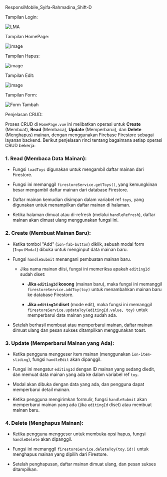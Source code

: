 ResponsiMobile_Syifa-Rahmadina_Shift-D


Tampilan Login: 

![LMA](https://github.com/user-attachments/assets/336932c1-41c1-42fe-a66f-073aab13e329)


Tampilan HomePage:


![image](https://github.com/user-attachments/assets/b88071e0-e58f-421a-8fc6-4333ef62b57d)


Tampilan Hapus:


![image](https://github.com/user-attachments/assets/c2f74d95-a06a-406a-ba32-af85f22b9c00)


Tampilan Edit:

![image](https://github.com/user-attachments/assets/ce14ad56-5c7f-422c-9884-a1a0272d44bf)


Tampilan Form:

![Form Tambah](https://github.com/user-attachments/assets/e87c21a1-d02d-46cc-99be-26d051b40d95)


Penjelasan CRUD:

Proses CRUD di `HomePage.vue` ini melibatkan operasi untuk **Create** (Membuat), **Read** (Membaca), **Update** (Memperbarui), dan **Delete** (Menghapus) mainan, dengan menggunakan Firebase Firestore sebagai layanan backend. Berikut penjelasan rinci tentang bagaimana setiap operasi CRUD bekerja:

### 1. **Read (Membaca Data Mainan)**:

   - Fungsi `loadToys` digunakan untuk mengambil daftar mainan dari Firestore.
     
   - Fungsi ini memanggil `firestoreService.getToys()`, yang kemungkinan besar mengambil daftar mainan dari database Firestore.
     
   - Daftar mainan kemudian disimpan dalam variabel ref `toys`, yang digunakan untuk menampilkan daftar mainan di halaman.
     
   - Ketika halaman dimuat atau di-refresh (melalui `handleRefresh`), daftar mainan akan dimuat ulang menggunakan fungsi ini.



### 2. **Create (Membuat Mainan Baru)**:

   - Ketika tombol "Add" (`ion-fab-button`) diklik, sebuah modal form (`InputModal`) dibuka untuk menginput data mainan baru.
     
   - Fungsi `handleSubmit` menangani pembuatan mainan baru.
     
     - Jika nama mainan diisi, fungsi ini memeriksa apakah `editingId` sudah diset:
       
       - **Jika `editingId` kosong** (mainan baru), maka fungsi ini memanggil `firestoreService.addToy(toy)` untuk menambahkan mainan baru ke database Firestore.
         
       - **Jika `editingId` diset** (mode edit), maka fungsi ini memanggil `firestoreService.updateToy(editingId.value, toy)` untuk memperbarui data mainan yang sudah ada.
         
   - Setelah berhasil membuat atau memperbarui mainan, daftar mainan dimuat ulang dan pesan sukses ditampilkan menggunakan toast.



### 3. **Update (Memperbarui Mainan yang Ada)**:

   
   - Ketika pengguna menggeser item mainan (menggunakan `ion-item-sliding`), fungsi `handleEdit` akan dipanggil.
     
   - Fungsi ini mengatur `editingId` dengan ID mainan yang sedang diedit, dan memuat data mainan yang ada ke dalam variabel ref `toy`.
     
   - Modal akan dibuka dengan data yang ada, dan pengguna dapat memperbarui detail mainan.
     
   - Ketika pengguna mengirimkan formulir, fungsi `handleSubmit` akan memperbarui mainan yang ada (jika `editingId` diset) atau membuat mainan baru.

 
### 4. **Delete (Menghapus Mainan)**:
    
   - Ketika pengguna menggeser untuk membuka opsi hapus, fungsi `handleDelete` akan dipanggil.
     
   - Fungsi ini memanggil `firestoreService.deleteToy(toy.id!)` untuk menghapus mainan yang dipilih dari Firestore.
     
   - Setelah penghapusan, daftar mainan dimuat ulang, dan pesan sukses ditampilkan.

